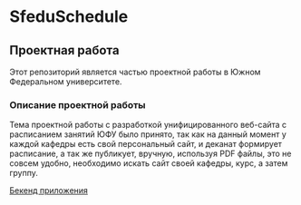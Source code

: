 # SfeduSchedule
## Проектная работа 
Этот репозиторий является частью проектной работы в Южном Федеральном университете.

### Описание проектной работы
Тема проектной работы с разработкой унифицированного веб-сайта с расписанием занятий ЮФУ было принято, так как на данный момент у каждой кафедры есть свой персональный сайт, и деканат формирует расписание, а так же публикует, вручную, используя PDF файлы, это не совсем удобно, необходимо искать сайт своей кафедры, курс, а затем группу.

[Бекенд приложения](https://github.com/DimDey/SfeduSchedule)
